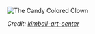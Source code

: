 ![The Candy Colored Clown](https://i.pinimg.com/originals/0a/0a/aa/0a0aaa27bb8775382cfbea9e93cf445e.jpg)

*Credit: [kimball-art-center](http://bit.ly/2JIkfRv)*
